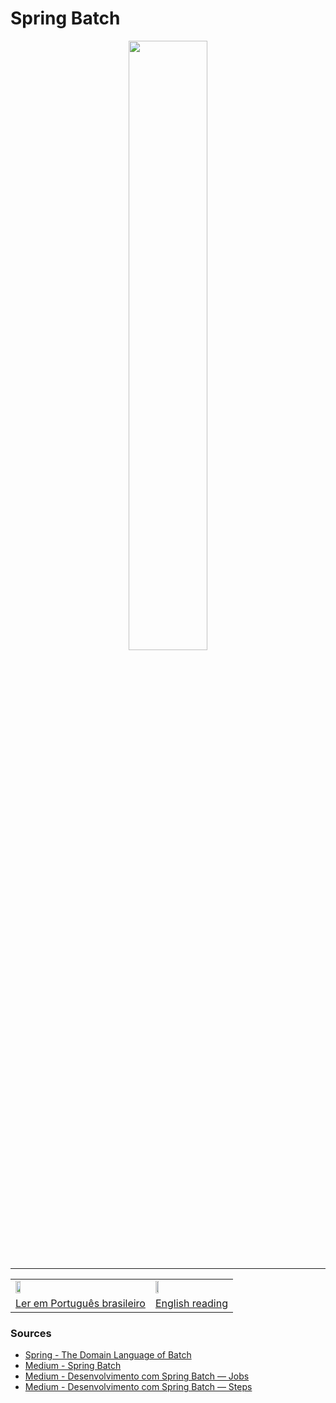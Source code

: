 # Spring Batch




<div align="center"><img  width="50%" src="https://qph.cf2.quoracdn.net/main-qimg-3b88167c1704d3fa9dd1f3ec05565259" /></div>

<hr/>

<div align="center">
 <table>
  <tr>
   <td><a href="https://github.com/gil-son/dsmovie/tree/main/subtitled-by-language/Brasil" ><img  width="20%" src="https://flagicons.lipis.dev/flags/4x3/br.svg" /></a></td>
    <td><a href="https://github.com/gil-son/dsmovie/tree/main/subtitled-by-language/English" ><img  width="20%" src="https://flagicons.lipis.dev/flags/4x3/us.svg" /></a></td>
  </tr>
  <tr>
    <td><a href="https://github.com/gil-son/spring-ecosystem/tree/main/spring-batch/PT-BR" >Ler em Português brasileiro</a></td>
    <td><a href="https://github.com/gil-son/spring-ecosystem/tree/main/spring-batch/ENG-US" >English reading</a></td> 
  </tr>
</table> 


</div>




### Sources

<ul>
  <li><a href="https://docs.spring.io/spring-batch/docs/current/reference/html/domain.html#domainLanguageOfBatch">Spring - The Domain Language of Batch</li>
  <li><a href="https://giuliana-bezerra.medium.com/spring-batch-para-desenvolvimento-de-jobs-1674ec5b9a20">Medium - Spring Batch</li>
  <li><a href="https://giuliana-bezerra.medium.com/desenvolvimento-com-spring-batch-jobs-b4363dd6c676">Medium - Desenvolvimento com Spring Batch — Jobs</li>
  <li><a href="https://giuliana-bezerra.medium.com/desenvolvimento-com-spring-batch-steps-4d42af2696ec">Medium - Desenvolvimento com Spring Batch — Steps</li>
</ul>
